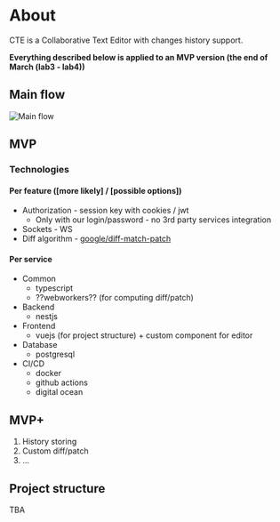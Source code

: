 # About
CTE is a Collaborative Text Editor with changes history support.

**Everything described below is applied to an MVP version (the end of March (lab3 - lab4))**
## Main flow
![Main flow](https://i.imgur.com/1IZlXtt.png)

## MVP
### Technologies
#### Per feature ([more likely] / [possible options])
- Authorization - session key with cookies / jwt
    - Only with our login/password - no 3rd party services integration
- Sockets - WS
- Diff algorithm - [google/diff-match-patch](https://github.com/google/diff-match-patch)
#### Per service
- Common
    - typescript
    - ??webworkers?? (for computing diff/patch)
- Backend
    - nestjs
- Frontend
    - vuejs (for project structure) + custom component for editor
- Database
    - postgresql
- CI/CD
    - docker
    - github actions
    - digital ocean

## MVP+
1. History storing
2. Custom diff/patch
3. ...

## Project structure
TBA
    
